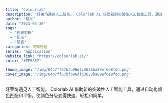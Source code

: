 ```yaml
---
title: "Colourlab"
description: "好莱坞遇见人工智能。 Colorlab AI 借助新的突破性人工智能工具，通过自动化颜色匹配和平衡，使颜色分级变得快速、"
author: "瑞东"
date: "2023-03-30"
tags:
  - "视频剪辑"
  - "配乐"
  - "配音"
categories: 视频处理
series: "application"
website_link: "https://colourlab.ai/"
color: "#FF5867"

thumb_image: "/img/64b7ff67bfb96dfc3628ba89ef6e8fdd.png"
cover_image: "/img/64b7ff67bfb96dfc3628ba89ef6e8fdd.png"
---
```


好莱坞遇见人工智能。 Colorlab AI 借助新的突破性人工智能工具，通过自动化颜色匹配和平衡，使颜色分级变得快速、轻松和简单。 
